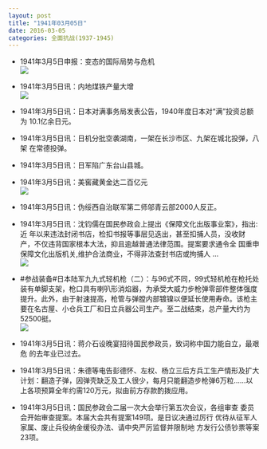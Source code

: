 ```yaml
---
layout: post
title: "1941年03月05日"
date: 2016-03-05
categories: 全面抗战(1937-1945)
---
```


<meta name="referrer" content="no-referrer" />

- 1941年3月5日申报：变态的国际局势与危机 <br/><img src="https://ww3.sinaimg.cn/large/aca367d8jw1f1mdswm3nuj20im0ycgzs.jpg" />

- 1941年3月5日讯：内地煤铁产量大增 <br/><img src="https://ww3.sinaimg.cn/large/aca367d8jw1f1mc1uskugj20bz0e60v6.jpg" />

- 1941年3月5日讯：日本对满事务局发表公告，1940年度日本对“满”投资总额为 10.1亿余日元。 

- 1941年3月5日讯：日机分批空袭湖南，一架在长沙市区、九架在城北投弹，八架 在常德投弹。 

- 1941年3月5日讯：日军陷广东台山县城。 

- 1941年3月5日讯：美窖藏黄金达二百亿元 <br/><img src="https://ww2.sinaimg.cn/large/aca367d8jw1f1lwg2o8w5j20ct0c6dh7.jpg" />

- 1941年3月5日讯：伪绥西自治联军第二师邬青云部2000人反正。 

- 1941年3月5日讯：沈钧儒在国民参政会上提出《保障文化出版事业案》，指出:近 年以来违法封闭书店，检扣书报等事层见迭出，甚至扣捕人员，没收财 产，不仅违背国家根本大法，抑且逾越普通法律范围。提案要求通令全 国重申保障文化出版机关,维护合法商业，不得非法查封书店或拘捕人  ... <br/><img src="https://ww3.sinaimg.cn/large/aca367d8jw1f1lsz8bzz0j20c809z75o.jpg" />

- #参战装备#日本陆军九九式轻机枪（二）：与96式不同，99式轻机枪在枪托处装有单脚支架，枪口具有喇叭形消焰器，为承受大威力步枪弹零部件整体强度提升。此外，由于射速提高，枪管与弹膛内部镀镍以便延长使用寿命。该枪主要在名古屋、小仓兵工厂和日立兵器公司生产。至二战结束，总产量大约为52500挺。 <br/><img src="https://ww2.sinaimg.cn/large/aca367d8jw1f1lr9dk218j208h0lsdic.jpg" />

- 1941年3月5日讯：蒋介石设晚宴招待国民参政员，致词称中国力能自立，最艰危 的去年业已过去。 

- 1941年3月5日讯：朱德等电告彭德怀、左权、杨立三后方兵工生产情形及扩大计划：翻造子弹，因弹壳缺乏及工人很少，每月只能翻造步枪弹6万粒……以上各项预算全年约需120万元，拟由前方存款酌拨应用。 

- 1941年3月5日讯：国民参政会二届一次大会举行第五次会议，各组审查 委员会开始审查提案。本届大会共有提案149项。是日议决通过厉行 优待从征军人家属、废止兵役纳金缓役办法、请中央严厉监督并限制地 方发行公债钞票等案23项。 

